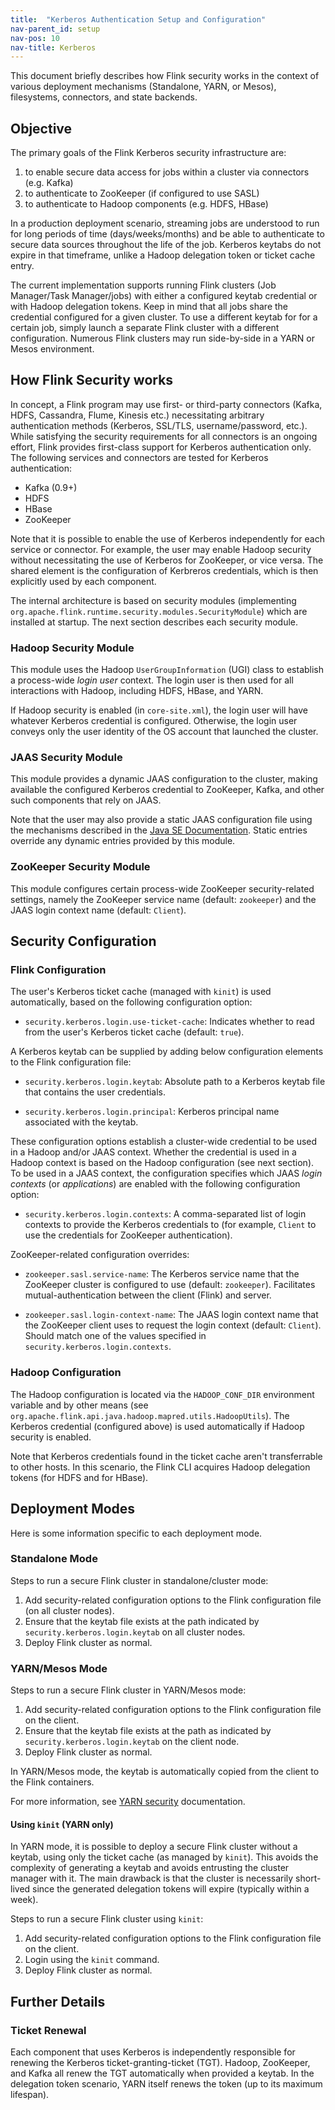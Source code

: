```yaml
---
title:  "Kerberos Authentication Setup and Configuration"
nav-parent_id: setup
nav-pos: 10
nav-title: Kerberos
---
```

<!--
Licensed to the Apache Software Foundation (ASF) under one
or more contributor license agreements.  See the NOTICE file
distributed with this work for additional information
regarding copyright ownership.  The ASF licenses this file
to you under the Apache License, Version 2.0 (the
"License"); you may not use this file except in compliance
with the License.  You may obtain a copy of the License at

  http://www.apache.org/licenses/LICENSE-2.0

Unless required by applicable law or agreed to in writing,
software distributed under the License is distributed on an
"AS IS" BASIS, WITHOUT WARRANTIES OR CONDITIONS OF ANY
KIND, either express or implied.  See the License for the
specific language governing permissions and limitations
under the License.
-->

This document briefly describes how Flink security works in the context of various deployment mechanisms (Standalone, YARN, or Mesos), 
filesystems, connectors, and state backends.

## Objective
The primary goals of the Flink Kerberos security infrastructure are:
1. to enable secure data access for jobs within a cluster via connectors (e.g. Kafka)
2. to authenticate to ZooKeeper (if configured to use SASL)
3. to authenticate to Hadoop components (e.g. HDFS, HBase) 

In a production deployment scenario, streaming jobs are understood to run for long periods of time (days/weeks/months) and be able to authenticate to secure 
data sources throughout the life of the job.  Kerberos keytabs do not expire in that timeframe, unlike a Hadoop delegation token
or ticket cache entry.

The current implementation supports running Flink clusters (Job Manager/Task Manager/jobs) with either a configured keytab credential
or with Hadoop delegation tokens.   Keep in mind that all jobs share the credential configured for a given cluster.   To use a different keytab
for for a certain job, simply launch a separate Flink cluster with a different configuration.   Numerous Flink clusters may run side-by-side in a YARN
or Mesos environment.

## How Flink Security works
In concept, a Flink program may use first- or third-party connectors (Kafka, HDFS, Cassandra, Flume, Kinesis etc.) necessitating arbitrary authentication methods (Kerberos, SSL/TLS, username/password, etc.).  While satisfying the security requirements for all connectors is an ongoing effort,
Flink provides first-class support for Kerberos authentication only.  The following services and connectors are tested for Kerberos authentication:

- Kafka (0.9+)
- HDFS
- HBase
- ZooKeeper

Note that it is possible to enable the use of Kerberos independently for each service or connector.  For example, the user may enable 
Hadoop security without necessitating the use of Kerberos for ZooKeeper, or vice versa.    The shared element is the configuration of 
Kerbreros credentials, which is then explicitly used by each component.

The internal architecture is based on security modules (implementing `org.apache.flink.runtime.security.modules.SecurityModule`) which
are installed at startup.  The next section describes each security module.

### Hadoop Security Module
This module uses the Hadoop `UserGroupInformation` (UGI) class to establish a process-wide *login user* context.   The login user is
then used for all interactions with Hadoop, including HDFS, HBase, and YARN.

If Hadoop security is enabled (in `core-site.xml`), the login user will have whatever Kerberos credential is configured.  Otherwise,
the login user conveys only the user identity of the OS account that launched the cluster.

### JAAS Security Module
This module provides a dynamic JAAS configuration to the cluster, making available the configured Kerberos credential to ZooKeeper,
Kafka, and other such components that rely on JAAS.

Note that the user may also provide a static JAAS configuration file using the mechanisms described in the [Java SE Documentation](http://docs.oracle.com/javase/7/docs/technotes/guides/security/jgss/tutorials/LoginConfigFile.html).   Static entries override any
dynamic entries provided by this module.

### ZooKeeper Security Module
This module configures certain process-wide ZooKeeper security-related settings, namely the ZooKeeper service name (default: `zookeeper`)
and the JAAS login context name (default: `Client`).

## Security Configuration

### Flink Configuration
The user's Kerberos ticket cache (managed with `kinit`) is used automatically, based on the following configuration option:

- `security.kerberos.login.use-ticket-cache`: Indicates whether to read from the user's Kerberos ticket cache (default: `true`).

A Kerberos keytab can be supplied by adding below configuration elements to the Flink configuration file:

- `security.kerberos.login.keytab`: Absolute path to a Kerberos keytab file that contains the user credentials.

- `security.kerberos.login.principal`: Kerberos principal name associated with the keytab.

These configuration options establish a cluster-wide credential to be used in a Hadoop and/or JAAS context.  Whether the credential is used in a Hadoop context is based on the Hadoop configuration (see next section).   To be used in a JAAS context, the configuration specifies which JAAS *login contexts* (or *applications*) are enabled with the following configuration option:

- `security.kerberos.login.contexts`: A comma-separated list of login contexts to provide the Kerberos credentials to (for example, `Client` to use the credentials for ZooKeeper authentication).

ZooKeeper-related configuration overrides:

- `zookeeper.sasl.service-name`: The Kerberos service name that the ZooKeeper cluster is configured to use (default: `zookeeper`). Facilitates mutual-authentication between the client (Flink) and server.

- `zookeeper.sasl.login-context-name`: The JAAS login context name that the ZooKeeper client uses to request the login context (default: `Client`). Should match
one of the values specified in `security.kerberos.login.contexts`.

### Hadoop Configuration

The Hadoop configuration is located via the `HADOOP_CONF_DIR` environment variable and by other means (see `org.apache.flink.api.java.hadoop.mapred.utils.HadoopUtils`).   The Kerberos credential (configured above) is used automatically if Hadoop security is enabled.

Note that Kerberos credentials found in the ticket cache aren't transferrable to other hosts.   In this scenario, the Flink CLI acquires Hadoop
delegation tokens (for HDFS and for HBase).

## Deployment Modes
Here is some information specific to each deployment mode.

### Standalone Mode

Steps to run a secure Flink cluster in standalone/cluster mode:
1. Add security-related configuration options to the Flink configuration file (on all cluster nodes).
2. Ensure that the keytab file exists at the path indicated by `security.kerberos.login.keytab` on all cluster nodes.
3. Deploy Flink cluster as normal.

### YARN/Mesos Mode

Steps to run a secure Flink cluster in YARN/Mesos mode:
1. Add security-related configuration options to the Flink configuration file on the client.
2. Ensure that the keytab file exists at the path as indicated by `security.kerberos.login.keytab` on the client node.
3. Deploy Flink cluster as normal.

In YARN/Mesos mode, the keytab is automatically copied from the client to the Flink containers.

For more information, see <a href="https://github.com/apache/hadoop/blob/trunk/hadoop-yarn-project/hadoop-yarn/hadoop-yarn-site/src/site/markdown/YarnApplicationSecurity.md">YARN security</a> documentation.

#### Using `kinit` (YARN only)

In YARN mode, it is possible to deploy a secure Flink cluster without a keytab, using only the ticket cache (as managed by `kinit`).
This avoids the complexity of generating a keytab and avoids entrusting the cluster manager with it.  The main drawback is
that the cluster is necessarily short-lived since the generated delegation tokens will expire (typically within a week).

Steps to run a secure Flink cluster using `kinit`:
1. Add security-related configuration options to the Flink configuration file on the client.
2. Login using the `kinit` command.
3. Deploy Flink cluster as normal.

## Further Details
### Ticket Renewal
Each component that uses Kerberos is independently responsible for renewing the Kerberos ticket-granting-ticket (TGT).
Hadoop, ZooKeeper, and Kafka all renew the TGT automatically when provided a keytab.  In the delegation token scenario,
YARN itself renews the token (up to its maximum lifespan).
